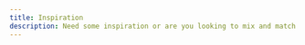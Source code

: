 ```yaml
---
title: Inspiration
description: Need some inspiration or are you looking to mix and match some colours with textures?
---
```


